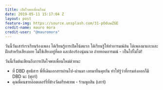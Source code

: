 ```yaml
---
title: เปิดใจพบเพื่อนใหม่
date: 2019-05-11 15:17:04 Z
layout: post
feature-img: https://source.unsplash.com/31-pOduwZGE
credit-name: mauro mora
credit-user: "@mauromora"
---
```


วันนี้วันเสาร์เราเรียนร้องเพลง ได้เรียนรู้การเปิดโน้ตแรก ได้เรียนรู้ให้ทำอารมณ์ล้น ได้เพลงมาแกะและฝึกสำหรับเสียงลอย ไม่ใช้เสียงอยู่ที่คอ และต้องร้องนุ่มนวล ถ่ายทอดอารมณ์ - เป็นไปไม่ได้!

 <i class="fa fa-child" style="color:plum"></i>

 วันนี้เริ่มต้นเขียนถึงการเปิดใจพบเพื่อนใหม่ด้วยนะ
 - ที่ DBD สุทธิสาร พี่ที่เดินเอกสารผ่านไป-ผ่านมา เลยมายืนคุยกัน ทำให้รู้ว่าที่กรมส่งออกก็มี DBD นะ (ศุกร์)
 - คุณพี่คนขายล๊อตเตอร์รี่ที่ข้างวัดตรีทศเทพ - ร้านพูลสิน (เสาร์)
